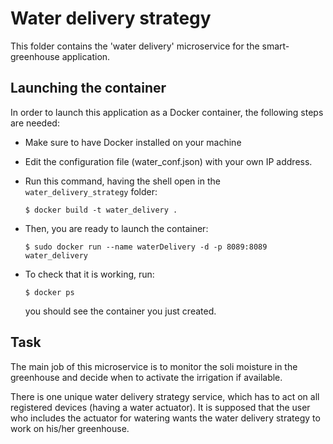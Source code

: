 # Water delivery strategy

This folder contains the 'water delivery' microservice for the smart-greenhouse application.

## Launching the container

In order to launch this application as a Docker container, the following steps are needed:

- Make sure to have Docker installed on your machine
- Edit the configuration file (water_conf.json) with your own IP address.
- Run this command, having the shell open in the `water_delivery_strategy` folder:

    `$ docker build -t water_delivery .`

- Then, you are ready to launch the container:

    `$ sudo docker run --name waterDelivery -d -p 8089:8089 water_delivery`

- To check that it is working, run:

    `$ docker ps`
  
  you should see the container you just created.

## Task

The main job of this microservice is to monitor the soli moisture in the greenhouse and decide when to activate the irrigation if available.

There is one unique water delivery strategy service, which has to act on all registered devices (having a water actuator).
It is supposed that the user who includes the actuator for watering wants the water delivery strategy to work on his/her greenhouse.
